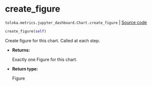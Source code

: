 # create_figure
`toloka.metrics.jupyter_dashboard.Chart.create_figure` | [Source code](https://github.com/Toloka/toloka-kit/blob/v0.1.25/src/metrics/jupyter_dashboard.py#L126)

```python
create_figure(self)
```

Create figure for this chart. Called at each step.


* **Returns:**

  Exactly one Figure for this chart.

* **Return type:**

  Figure
